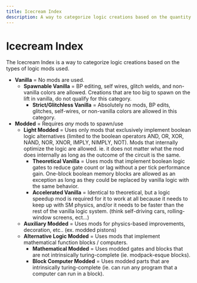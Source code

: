 ```yaml
---
title: Icecream Index
description: A way to categorize logic creations based on the quantity and type of mods used.
---
```


# Icecream Index

The Icecream Index is a way to categorize logic creations based on the types of logic mods used.

- **Vanilla** = No mods are used.
    - **Spawnable Vanilla** = BP editing, self wires, glitch welds, and non-vanilla colors are allowed. Creations that are too big to spawn on the lift in vanilla, do not qualify for this category.
        - **Strict/Glitchless Vanilla** = Absolutely no mods, BP edits, glitches, self-wires, or non-vanilla colors are allowed in this category.
- **Modded** = Requires *any* mods to spawn/use
    - **Light Modded** = Uses only mods that exclusively implement boolean logic alternatives (limited to the boolean operators AND, OR, XOR, NAND, NOR, XNOR, IMPLY, NIMPLY, NOT). Mods that internally optimize the logic are allowed. ie. it does not matter what the mod does internally as long as the outcome of the circuit is the same.
        - **Theoretical Vanilla** = Uses mods that implement boolean logic gates to reduce gate count or lag without a per tick performance gain. One-block boolean memory blocks are allowed as an exception as long as they could be replaced by vanilla logic with the same behavior.
        - **Accelerated Vanilla** = Identical to theoretical, but a logic speedup mod is required for it to work at all because it needs to keep up with SM physics, and/or it needs to be faster than the rest of the vanilla logic system. (think self-driving cars, rolling-window screens, ect…)
    - **Auxiliary Modded** = Uses mods for physics-based improvements, decoration, etc.. (ex. modded pistons)
    - **Alternative Logic Modded** = Uses mods that implement mathematical function blocks / computers.
        - **Mathematical Modded** = Uses modded gates and blocks that are not intrinsically turing-complete (ie. modpack-esque blocks).
        - **Block Computer Modded** = Uses modded parts that are intrinsically turing-complete (ie. can run any program that a computer can run in a block).
